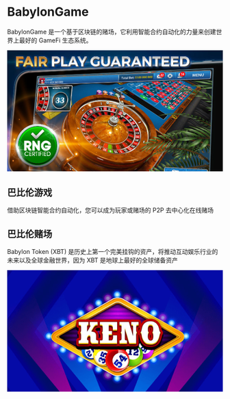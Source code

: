 # BabylonGame


<p>BabylonGame 是一个基于区块链的赌场，它利用智能合约自动化的力量来创建世界上最好的 GameFi 生态系统。</p>

![560_2461341052](560_2461341052.png)

## 巴比伦游戏

借助区块链智能合约自动化，您可以成为玩家或赌场的 P2P 去中心化在线赌场

## 巴比伦赌场
Babylon Token (XBT) 是历史上第一个完美挂钩的资产，将推动互动娱乐行业的未来以及全球金融世界，因为 XBT 是地球上最好的全球储备资产

![keno_pbpyxz](keno_pbpyxz.png)





































